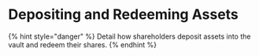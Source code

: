 # Depositing and Redeeming Assets

{% hint style="danger" %}
Detail how shareholders deposit assets into the vault and redeem their shares.
{% endhint %}
